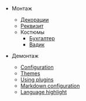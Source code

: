 * Монтаж
  * [Декорации](*/dekor.md)
  * [Реквизит](more-pages.md)
  * Костюмы
    * [Бухгалтер](*/suits/buhgalter.md)
	* [Вадик](*/suits/vadik.md)

* Демонтаж
  * [Configuration](configuration.md)
  * [Themes](themes.md)
  * [Using plugins](plugins.md)
  * [Markdown configuration](markdown.md)
  * [Language highlight](language-highlight.md)